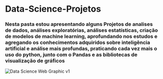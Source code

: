 # Data-Science-Projetos
### Nesta pasta estou apresentando alguns Projetos de analises de dados, análises exploratórias, análises estatísticas, criação de modelos de machine learning, aprofundando nos estudos e agregando os conhecimentos adquiridos sobre inteligência artificial e análise mais profundas, praticando cada vez mais o uso do python, junto com o Pandas e as bibliotecas de visualização de gráficos

![Data Science Web Graphic v1](https://github.com/alanbs27/Data-Science-Projetos/assets/73205402/bb6d0be7-f95b-4957-9c01-c9f0792ba339)
